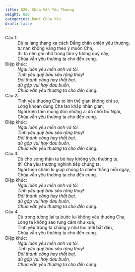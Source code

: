 ```yaml
---
title: 820. Chúa Vẫn Yêu Thương
weight: 820
categories: Được Chúa Yêu
draft: false
---
```

<dl><dt>Câu 1:</dt><dd data-verse="1">Dù ta lang thang xa cách Đấng chăn chiên yêu thương, <br/>từ nan không vâng theo ý muốn Cha, <br/>thì ta nên ghi nhớ trong tâm ý tưởng quý này; <br/>Chúa vẫn yêu thương ta cho đến cùng. </dd><dt>Điệp khúc:</dt><dd data-chorus="1"><em>Ngài luôn yêu mến anh và tôi. <br/>Tình yêu quý báu sâu rộng thay! <br/>Đời thành công hay thất bại, <br/>dù gặp vui hay đau buồn, <br/>Chúa vẫn yêu thương ta cho đến cùng. </em></dd><dt>Câu 2:</dt><dd data-verse="2">Tình yêu thương Cha to lớn thế gian không chi so, <br/>Lòng khoan dung Cha lan khắp nhân gian; <br/>Ngài kiên tâm mong đón những ai đã chối bỏ Ngài, <br/>Chúa vẫn yêu thương ta cho đến cùng. </dd><dt>Điệp khúc:</dt><dd data-chorus="1"><em>Ngài luôn yêu mến anh và tôi. <br/>Tình yêu quý báu sâu rộng thay! <br/>Đời thành công hay thất bại, <br/>dù gặp vui hay đau buồn, <br/>Chúa vẫn yêu thương ta cho đến cùng. </em></dd><dt>Câu 3:</dt><dd data-verse="3">Dù cho song thân ta bỏ hay không yêu thương ta, <br/>thì Cha yêu thương nghinh tiếp chúng ta. <br/>Ngài luôn chăm lo giúp chúng ta chiến thắng mỗi ngày, <br/>Chúa vẫn yêu thương ta cho đến cùng. </dd><dt>Điệp khúc:</dt><dd data-chorus="1"><em>Ngài luôn yêu mến anh và tôi. <br/>Tình yêu quý báu sâu rộng thay! <br/>Đời thành công hay thất bại, <br/>dù gặp vui hay đau buồn, <br/>Chúa vẫn yêu thương ta cho đến cùng. </em></dd><dt>Câu 4:</dt><dd data-verse="4">Dù trong tương lai ta bước lui không yêu thương Cha, <br/>Lòng ta không sao rung cảm như xưa, <br/>Tình yêu trong ta chẳng y như lúc mới bắt đầu, <br/>Chúa vẫn yêu thương ta cho đến cùng. </dd><dt>Điệp khúc:</dt><dd data-chorus="1"><em>Ngài luôn yêu mến anh và tôi. <br/>Tình yêu quý báu sâu rộng thay! <br/>Đời thành công hay thất bại, <br/>dù gặp vui hay đau buồn, <br/>Chúa vẫn yêu thương ta cho đến cùng. </em><br/></dd></dl>